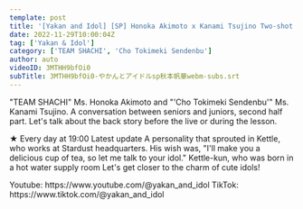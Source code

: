 ```yaml
---
template: post
title: '[Yakan and Idol] [SP] Honoka Akimoto x Kanami Tsujino Two-shot conversation between good friends and juniors [Part 2]'
date: 2022-11-29T10:00:04Z
tag: ['Yakan & Idol']
category: ['TEAM SHACHI', 'Cho Tokimeki Sendenbu']
author: auto 
videoID: 3MTHH9bfOi0
subTitle: 3MTHH9bfOi0-やかんとアイドルsp秋本帆華webm-subs.srt
---
```

"TEAM SHACHI" Ms. Honoka Akimoto and "'Cho Tokimeki Sendenbu'" Ms. Kanami Tsujino.
A conversation between seniors and juniors, second half part. Let's talk about the back story before the live or during the lesson.

★ Every day at 19:00 Latest update
A personality that sprouted in Kettle, who works at Stardust headquarters.
His wish was, "I'll make you a delicious cup of tea, so let me talk to your idol."
Kettle-kun, who was born in a hot water supply room
Let's get closer to the charm of cute idols!

<Yakan and Idol>
Youtube: https://www.youtube.com/@yakan_and_idol
TikTok: https://www.tiktok.com/@yakan_and_idol

